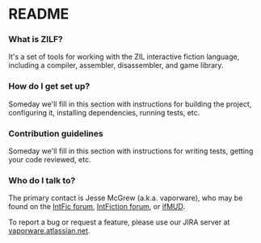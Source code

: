 # README #

### What is ZILF? ###

It's a set of tools for working with the ZIL interactive fiction language, including a compiler, assembler, disassembler, and game library.

### How do I get set up? ###

Someday we'll fill in this section with instructions for building the project, configuring it, installing dependencies, running tests, etc.

### Contribution guidelines ###

Someday we'll fill in this section with instructions for writing tests, getting your code reviewed, etc.

### Who do I talk to? ###

The primary contact is Jesse McGrew (a.k.a. vaporware), who may be found on the [IntFic forum](https://www.intfic.com/), [IntFiction forum](http://intfiction.org/forum/), or [ifMUD](http://ifmud.port4000.com/).

To report a bug or request a feature, please use our JIRA server at [vaporware.atlassian.net](https://vaporware.atlassian.net/projects/ZILF).